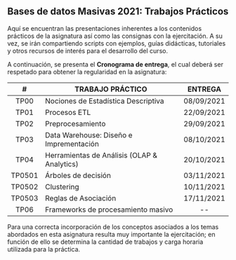 ## Bases de datos Masivas 2021: Trabajos Prácticos

Aquí se encuentran las presentaciones inherentes a los contenidos prácticos de la asignatura así como las consignas con la ejercitación. A su vez, se irán compartiendo scripts con ejemplos, guías didácticas, tutoriales y otros recursos de interés para el desarrollo del curso.

A continuación, se presenta el __Cronograma de entrega__, el cual deberá ser respetado para obtener la regularidad en la asignatura:

|    #   | TRABAJO PRÁCTICO                            |   ENTREGA  |
|:------:|---------------------------------------------|:----------:|
|  TP00  | Nociones de Estadística Descriptiva         | 08/09/2021 |
|  TP01  | Procesos ETL                                | 22/09/2021 |
|  TP02  | Preprocesamiento                            | 29/09/2021 |
|  TP03  | Data Warehouse: Diseño e Imprementación     | 08/10/2021 |
|  TP04  | Herramientas de Análisis (OLAP & Analytics) | 20/10/2021 |
| TP0501 | Árboles de decisión                         | 03/11/2021 |
| TP0502 | Clustering                                  | 10/11/2021 |
| TP0503 | Reglas de Asociación                        | 17/11/2021 |
| TP06   | Frameworks de procesamiento masivo          |     --     |

Para una correcta incorporación de los conceptos asociados a los temas abordados en esta asignatura resulta muy importante la ejercitación; en función de ello se determina la cantidad de trabajos y carga horaria utilizada para la práctica.
